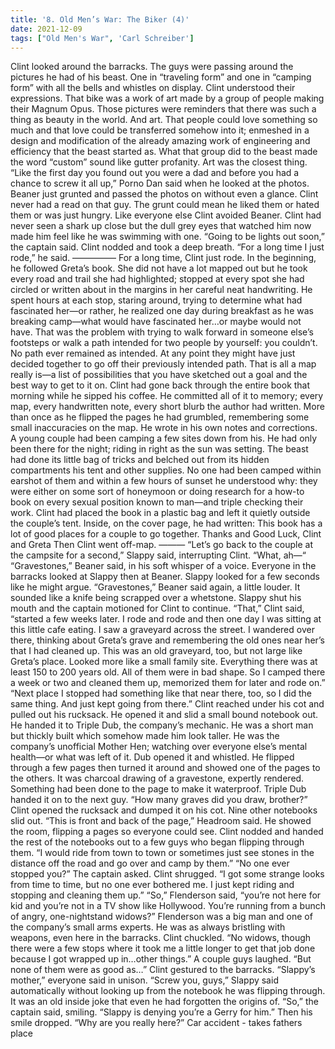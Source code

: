 ```yaml
---
title: '8. Old Men’s War: The Biker (4)'
date: 2021-12-09
tags: ["Old Men's War", 'Carl Schreiber']
---
```


Clint looked around the barracks.  The guys were passing around the pictures he had of his beast.  One in “traveling form” and one in “camping form” with all the bells and whistles on display. Clint understood their expressions.  That bike was a work of art made by a group of people making their Magnum Opus.  Those pictures were reminders that there was such a thing as beauty in the world.  And art.  That people could love something so much and that love could be transferred somehow into it; enmeshed in a design and modification of the already amazing work of engineering and efficiency that the beast started as. What that group did to the beast made the word “custom” sound like gutter profanity.  Art was the closest thing. “Like the first day you found out you were a dad and before you had a chance to screw it all up,” Porno Dan said when he looked at the photos. Beaner just grunted and passed the photos on without even a glance.  Clint never had a read on that guy.  The grunt could mean he liked them or hated them or was just hungry.  Like everyone else Clint avoided Beaner.  Clint had never seen a shark up close but the dull grey eyes that watched him now made him feel like he was swimming with one. “Going to be lights out soon,” the captain said. Clint nodded and took a deep breath. “For a long time I just rode,” he said. ————— For a long time, Clint just rode. In the beginning, he followed Greta’s book.  She did not have a lot mapped out but he took every road and trail she had highlighted; stopped at every spot she had circled or written about in the margins in her careful neat handwriting. He spent hours at each stop, staring around, trying to determine what had fascinated her—or rather, he realized one day during breakfast as he was breaking camp—what would have fascinated her…or maybe would not have.  That was the problem with trying to walk forward in someone else’s footsteps or walk a path intended for two people by yourself: you couldn’t.  No path ever remained as intended.  At any point they might have just decided together to go off their previously intended path.  That is all a map really is—a list of possibilities that you have sketched out a goal and the best way to get to it on. Clint had gone back through the entire book that morning while he sipped his coffee.  He committed all of it to memory; every map, every handwritten note, every short blurb the author had written.  More than once as he flipped the pages he had grumbled, remembering some small inaccuracies on the map.  He wrote in his own notes and corrections. A young couple had been camping a few sites down from his.  He had only been there for the night; riding in right as the sun was setting.  The beast had done its little bag of tricks and belched out from its hidden compartments his tent and other supplies.  No one had been camped within earshot of them and within a few hours of sunset he understood why: they were either on some sort of honeymoon or doing research for a how-to book on every sexual position known to man—and triple checking their work. Clint had placed the book in a plastic bag and left it quietly outside the couple’s tent.  Inside, on the cover page, he had written: This book has a lot of good places for a couple to go together.  Thanks and Good Luck, Clint and Greta Then Clint went off-map. ——— “Let’s go back to the couple at the campsite for a second,” Slappy said, interrupting Clint.  “What, ah—“ “Gravestones,” Beaner said, in his soft whisper of a voice. Everyone in the barracks looked at Slappy then at Beaner.  Slappy looked for a few seconds like he might argue. “Gravestones,” Beaner said again, a little louder.  It sounded like a knife being scrapped over a whetstone.  Slappy shut his mouth and the captain motioned for Clint to continue. “That,” Clint said, “started a few weeks later.  I rode and rode and then one day I was sitting at this little cafe eating.  I saw a graveyard across the street.  I wandered over there, thinking about Greta’s grave and remembering the old ones near her’s that I had cleaned up.  This was an old graveyard, too, but not large like Greta’s place.  Looked more like a small family site.  Everything there was at least 150 to 200 years old.  All of them were in bad shape.  So I camped there a week or two and cleaned them up, memorized them for later and rode on.” “Next place I stopped had something like that near there, too, so I did the same thing.  And just kept going from there.”  Clint reached under his cot and pulled out his rucksack.  He opened it and slid a small bound notebook out.  He handed it to Triple Dub, the company’s mechanic.  He was a short man but thickly built which somehow made him look taller.  He was the company’s unofficial Mother Hen; watching over everyone else’s mental health—or what was left of it. Dub opened it and whistled.  He flipped through a few pages then turned it around and showed one of the pages to the others.  It was charcoal drawing of a gravestone, expertly rendered.  Something had been done to the page to make it waterproof. Triple Dub handed it on to the next guy.  “How many graves did you draw, brother?” Clint opened the rucksack and dumped it on his cot.  Nine other notebooks slid out. “This is front and back of the page,” Headroom said.  He showed the room, flipping a pages so everyone could see.  Clint nodded and handed the rest of the notebooks out to a few guys who began flipping through them. “I would ride from town to town or sometimes just see stones in the distance off the road and go over and camp by them.” “No one ever stopped you?” The captain asked. Clint shrugged.  “I got some strange looks from time to time, but no one ever bothered me.  I just kept riding and stopping and cleaning them up.” “So,” Flenderson said, “you’re not here for kid and you’re not in a TV show like Hollywood.  You’re running from a bunch of angry, one-nightstand widows?” Flenderson was a big man and one of the company’s small arms experts.  He was as always bristling with weapons, even here in the barracks. Clint chuckled.  “No widows, though there were a few stops where it took me a little longer to get that job done because I got wrapped up in…other things.” A couple guys laughed. “But none of them were as good as…” Clint gestured to the barracks. “Slappy’s mother,” everyone said in unison. “Screw you, guys,” Slappy said automatically without looking up from the notebook he was flipping through.  It was an old inside joke that even he had forgotten the origins of. “So,” the captain said, smiling.  “Slappy is denying you’re a Gerry for him.”  Then his smile dropped.  “Why are you really here?” Car accident - takes fathers place
